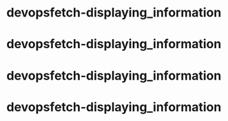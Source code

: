 # devopsfetch-displaying_information
# devopsfetch-displaying_information
# devopsfetch-displaying_information
# devopsfetch-displaying_information
